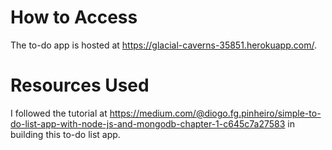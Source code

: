 # How to Access
The to-do app is hosted at https://glacial-caverns-35851.herokuapp.com/.

# Resources Used
I followed the tutorial at https://medium.com/@diogo.fg.pinheiro/simple-to-do-list-app-with-node-js-and-mongodb-chapter-1-c645c7a27583 in building this to-do list app.
